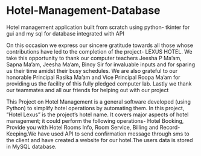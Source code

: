 # Hotel-Management-Database
Hotel management application built from scratch using python- tkinter for gui and my sql for database integrated with API 

On this occasion we express our sincere gratitude
towards all those whose contributions have led to the
completion of the project- LEXUS HOTEL.
We take this opportunity to thank our computer
teachers Jeesha P Ma’am, Sapna Ma’am, Jeesha
Ma’am, Binoy Sir for invaluable inputs and for sparing
us their time amidst their busy schedules.
We are also grateful to our honorable Principal Rasika
Ma’am and Vice Principal Roopa Ma’am for providing
us the facility of this fully pledged computer lab.
Lastly we thank our teammates and all our friends for
helping out with our project

This Project on Hotel Management is a general software developed (using Python) to simplify hotel operations by automating them. In this project, “Hotel Lexus” is the project’s hotel name. It covers major aspects of hotel management; it could perform the following operations- Hotel Booking, Provide you with Hotel Rooms Info, Room Service, Billing and Record-Keeping.We have used API to send confirmation message through sms to the client and have created a website for our hotel.The users data is stored in MySQL database.

